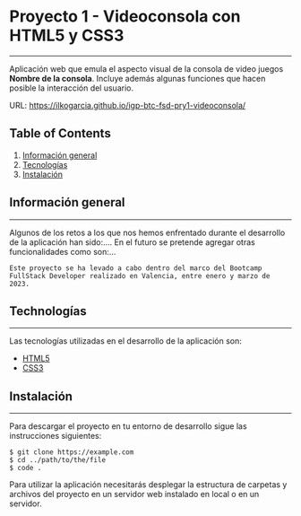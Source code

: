 # Proyecto 1 - Videoconsola con HTML5 y CSS3
***
Aplicación web que emula el aspecto visual de la consola de video juegos **Nombre de la consola**. Incluye además algunas funciones que hacen posible la interacción del usuario.

URL: https://ilkogarcia.github.io/igp-btc-fsd-pry1-videoconsola/

## Table of Contents
1. [Información general](#general-info)
2. [Tecnologías](#technologies)
3. [Instalación](#installation)

## Información general
***
Algunos de los retos a los que nos hemos enfrentado durante el desarrollo de la aplicación han sido:.... En el futuro se pretende agregar otras funcionalidades como son:...

``Este proyecto se ha levado a cabo dentro del marco del Bootcamp FullStack Developer realizado en Valencia, entre enero y marzo de 2023.``

## Technologías
***
Las tecnologías utilizadas en el desarrollo de la aplicación son:
* [HTML5](https://developer.mozilla.org/en-US/docs/Glossary/HTML5)
* [CSS3](https://developer.mozilla.org/en-US/docs/Web/CSS)

## Instalación
***
Para descargar el proyecto en tu entorno de desarrollo sigue las instrucciones siguientes:
```
$ git clone https://example.com
$ cd ../path/to/the/file
$ code .
```
Para utilizar la aplicación necesitarás desplegar la estructura de carpetas y archivos del proyecto en un servidor web instalado en local o en un servidor. 



